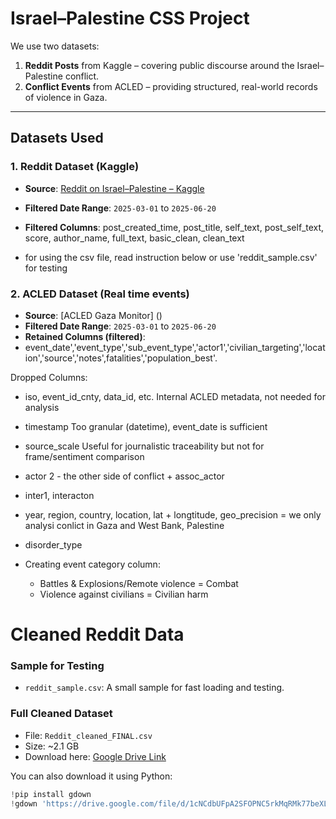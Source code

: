 # Israel–Palestine CSS Project

We use two datasets:

1. **Reddit Posts** from Kaggle – covering public discourse around the Israel–Palestine conflict.
2. **Conflict Events** from ACLED – providing structured, real-world records of violence in Gaza.

---

## Datasets Used

### 1. Reddit Dataset (Kaggle)

- **Source**: [Reddit on Israel–Palestine – Kaggle](https://www.kaggle.com/datasets/asaniczka/reddit-on-israel-palestine-daily-update)
- **Filtered Date Range**: `2025-03-01` to `2025-06-20`
- **Filtered Columns**: post_created_time, post_title, self_text, post_self_text, score, author_name, full_text,  basic_clean, clean_text

- for using the csv file, read instruction below or use 'reddit_sample.csv' for testing  

### 2. ACLED Dataset (Real time events)

- **Source**: [ACLED Gaza Monitor] ()
- **Filtered Date Range**: `2025-03-01` to `2025-06-20`
- **Retained Columns (filtered)**:
- event_date','event_type','sub_event_type','actor1','civilian_targeting','location','source','notes',fatalities','population_best'.

Dropped Columns:
- iso, event_id_cnty, data_id, etc.	Internal ACLED metadata, not needed for analysis
- timestamp	Too granular (datetime), event_date is sufficient
-  source_scale	Useful for journalistic traceability but not for frame/sentiment comparison
- actor 2 - the other side of conflict + assoc_actor
- inter1, interacton
- year, region, country, location, lat + longtitude, geo_precision = we only analysi conlict in Gaza and West Bank, Palestine
- disorder_type


- Creating event category column:  
    - Battles & Explosions/Remote violence  = Combat
    - Violence against civilians = Civilian harm


# Cleaned Reddit Data

### Sample for Testing
- `reddit_sample.csv`: A small sample for fast loading and testing.

### Full Cleaned Dataset
- File: `Reddit_cleaned_FINAL.csv`
- Size: ~2.1 GB
- Download here: [Google Drive Link](https://drive.google.com/file/d/1cNCdbUFpA2SFOPNC5rkMqRMk77beXLWN/view?usp=drive_link)

You can also download it using Python:

```python
!pip install gdown
!gdown 'https://drive.google.com/file/d/1cNCdbUFpA2SFOPNC5rkMqRMk77beXLWN/view?usp=drive_link'

